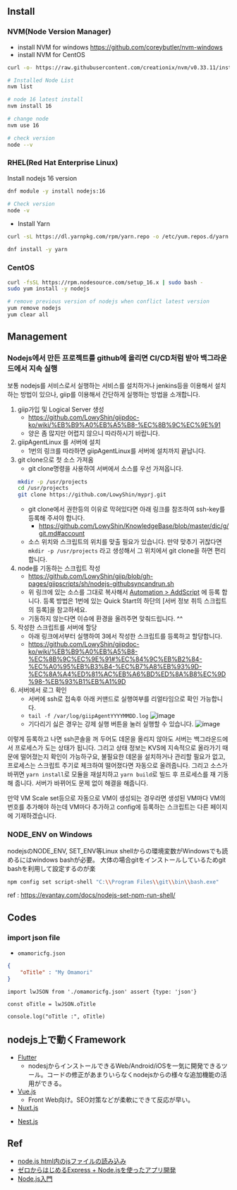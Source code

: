 ## Install

### NVM(Node Version Manager)

- install NVM for windows
https://github.com/coreybutler/nvm-windows
- install NVM for CentOS
```sh
curl -o- https://raw.githubusercontent.com/creationix/nvm/v0.33.11/install.sh | bash
```

```sh
# Installed Node List
nvm list

# node 16 latest install 
nvm install 16

# change node
nvm use 16

# check version
node --v
```

### RHEL(Red Hat Enterprise Linux)

Install nodejs 16 version
```sh
dnf module -y install nodejs:16

# Check version
node -v
```

- Install Yarn
```sh
curl -sL https://dl.yarnpkg.com/rpm/yarn.repo -o /etc/yum.repos.d/yarn.repo

dnf install -y yarn
```


### CentOS

```sh
curl -fsSL https://rpm.nodesource.com/setup_16.x | sudo bash -
sudo yum install -y nodejs

# remove previous version of nodejs when conflict latest version
yum remove nodejs
yum clear all
```

## Management

### Nodejs에서 만든 프로젝트를 github에 올리면 CI/CD처럼 받아 백그라운드에서 지속 실행

보통 nodejs를 서비스로서 실행하는 서비스를 설치하거나 jenkins등을 이용해서 설치하는 방법이 있으나,
giip를 이용해서 간단하게 실행하는 방법을 소개합니다. 

1. giip가입 및 Logical Server 생성
   - https://github.com/LowyShin/giipdoc-ko/wiki/%EB%B9%A0%EB%A5%B8-%EC%8B%9C%EC%9E%91
   - 양은 좀 많지만 어렵지 않으니 따라하시기 바랍니다.
2. giipAgentLinux 를 서버에 설치
   - 1번의 링크를 따라하면 giipAgentLinux를 서버에 설치까지 끝납니다.
3. git clone으로 첫 소스 가져옴
   - git clone명령을 사용하여 서버에서 소스를 우선 가져옵니다.
   ```sh
   mkdir -p /usr/projects
   cd /usr/projects
   git clone https://github.com/LowyShin/myprj.git
   ```
   - git clone에서 권한등의 이유로 막혀있다면 아래 링크를 참조하여 ssh-key를 등록해 주셔야 합니다.
     - https://github.com/LowyShin/KnowledgeBase/blob/master/dic/g/git.md#account   
   - 소스 위치와 스크립트의 위치를 맞출 필요가 있습니다. 만약 맞추기 귀찮다면 `mkdir -p /usr/projects` 라고 생성해서 그 위치에서 git clone을 하면 편리합니다. 
4. node를 기동하는 스크립트 작성
   - https://github.com/LowyShin/giip/blob/gh-pages/giipscripts/sh/nodejs-githubsyncandrun.sh
   - 위 링크에 있는 소스를 그대로 복사해서 [Automation > AddScript](https://giipaspstg02.azurewebsites.net/view/SMAHTML/ScrPut.asp) 에 등록 합니다. 등록 방법은 1번에 있는 Quick Start의 하단의 [서버 정보 취득 스크립트의 등록]을 참고하세요. 
   - 기동하지 않는다면 이슈에 환경을 올려주면 맞춰드립니다. ^^
5. 작성한 스크립트를 서버에 할당
   - 아래 링크에서부터 실행하여 3에서 작성한 스크립트를 등록하고 할당합니다.
   - https://github.com/LowyShin/giipdoc-ko/wiki/%EB%B9%A0%EB%A5%B8-%EC%8B%9C%EC%9E%91#%EC%84%9C%EB%B2%84-%EC%A0%95%EB%B3%B4-%EC%B7%A8%EB%93%9D-%EC%8A%A4%ED%81%AC%EB%A6%BD%ED%8A%B8%EC%9D%98-%EB%93%B1%EB%A1%9D
6. 서버에서 로그 확인
   - 서버에 ssh로 접속후 아래 커맨드로 실행여부를 리얼타임으로 확인 가능합니다.
   - `tail -f /var/log/giipAgentYYYYMMDD.log`
   ![image](https://github.com/LowyShin/KnowledgeBase/assets/20239203/2691989d-5ba3-4ca0-a284-21d65d947279)
   - 기다리기 싫은 경우는 강제 실행 버튼을 눌러 실행할 수 있습니다.
   ![image](https://github.com/LowyShin/KnowledgeBase/assets/20239203/905bfc03-c719-49ac-9d7a-595556bb3ef8)

이렇게 등록하고 나면 ssh콘솔을 꺼 두어도 데몬을 올리지 않아도 서버는 백그라운드에서 프로세스가 도는 상태가 됩니다. 
그리고 상태 정보는 KVS에 지속적으로 올라가기 때문에 떨어졌는지 확인이 가능하구요, 
불필요한 데몬을 설치하거나 관리할 필요가 없고, 프로세스는 스크립트 주기로 체크하여 떨어졌다면 자동으로 올려줍니다. 
그리고 소스가 바뀌면 `yarn install`로 모듈을 재설치하고 `yarn build`로 빌드 후 프로세스를 재 기동해 줍니다. 
서버가 바뀌어도 문제 없이 해결을 해줍니다. 

만약 VM Scale set등으로 자동으로 VM이 생성되는 경우라면 생성된 VM마다 VM의 번호를 추가해야 하는데 VM마다 추가하고 config에 등록하는 스크립트는 다른 페이지에 기재하겠습니다.

### NODE_ENV on Windows

nodejsのNODE_ENV, SET_ENV等Linux shellからの環境変数がWindowsでも読めるにはwindows bashが必要。
大体の場合gitをインストールしているためgit bashを利用して設定するのが楽

```sh
npm config set script-shell "C:\\Program Files\\git\\bin\\bash.exe"
```

ref : https://evantay.com/docs/nodejs-set-npm-run-shell/

## Codes

### import json file

- `omamoricfg.json`
```json
{
    "oTitle" : "My Omamori"
}
```

```nodejs
import lwJSON from './omamoricfg.json' assert {type: 'json'}

const oTitle = lwJSON.oTitle

console.log("oTitle :", oTitle)
```

## nodejs上で動くFramework

* [Flutter](https://github.com/LowyShin/KnowledgeBase/tree/master/wiki/flutter)
  * nodesjからインストールできるWeb/Android/iOSを一気に開発できるツール。コードの修正があまりいらなくnodejsからの様々な追加機能の活用ができる。
* [Vue.js](https://github.com/LowyShin/KnowledgeBase/tree/master/wiki/vue)
  * Front Web向け。SEO対策などが柔軟にできて反応が早い。
* [Nuxt.js](https://github.com/LowyShin/KnowledgeBase/tree/master/wiki/nuxtjs)
- [Nest.js](https://github.com/LowyShin/KnowledgeBase/tree/master/wiki/nestjs)

## Ref

* [node.js html内のjsファイルの読み込み](https://www.naka-sys.okinawa/nodejs-html-include/)
* [ゼロからはじめるExpress + Node.jsを使ったアプリ開発](https://qiita.com/nkjm/items/723990c518acfee6e473)
* [Node.js入門](https://www.tohoho-web.com/ex/nodejs.html#hello_web)

